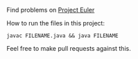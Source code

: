 Find problems on [Project Euler](http://projecteuler.net)

How to run the files in this project:

    javac FILENAME.java && java FILENAME

Feel free to make pull requests against this.
